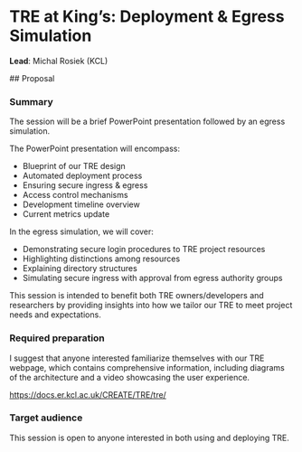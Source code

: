 # TRE at King’s: Deployment & Egress Simulation

**Lead**: Michal Rosiek (KCL)

## Proposal

### Summary

The session will be a brief PowerPoint presentation followed by an egress simulation.

The PowerPoint presentation will encompass:

- Blueprint of our TRE design
- Automated deployment process
- Ensuring secure ingress & egress
- Access control mechanisms
- Development timeline overview
- Current metrics update

In the egress simulation, we will cover:

- Demonstrating secure login procedures to TRE project resources
- Highlighting distinctions among resources
- Explaining directory structures
- Simulating secure ingress with approval from egress authority groups

This session is intended to benefit both TRE owners/developers and researchers by providing insights into how we tailor our TRE to meet project needs and expectations.

### Required preparation

I suggest that anyone interested familiarize themselves with our TRE webpage, which contains comprehensive information, including diagrams of the architecture and a video showcasing the user experience.

https://docs.er.kcl.ac.uk/CREATE/TRE/tre/

### Target audience

This session is open to anyone interested in both using and deploying TRE.
